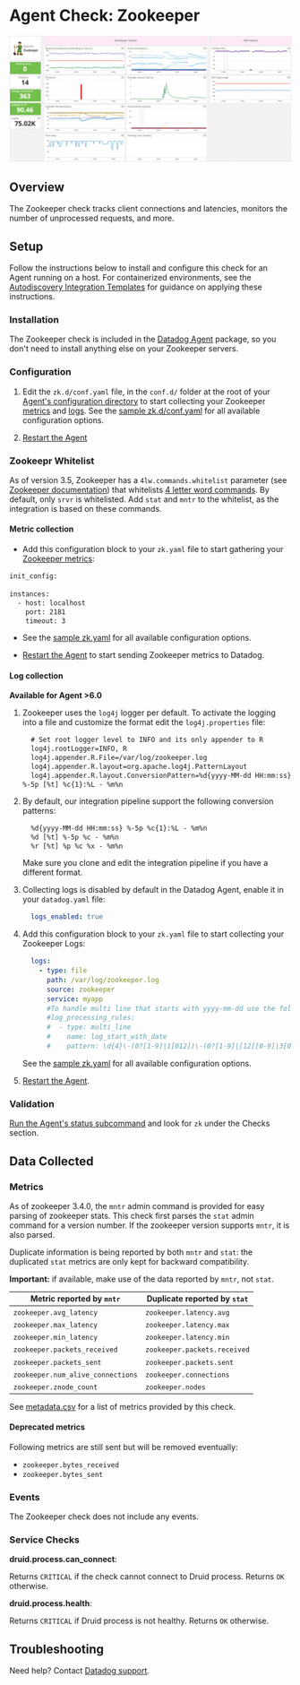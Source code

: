 # Agent Check: Zookeeper

![Zookeeper Dashboard][1]

## Overview

The Zookeeper check tracks client connections and latencies, monitors the number of unprocessed requests, and more.

## Setup

Follow the instructions below to install and configure this check for an Agent running on a host. For containerized environments, see the [Autodiscovery Integration Templates][2] for guidance on applying these instructions.

### Installation

The Zookeeper check is included in the [Datadog Agent][3] package, so you don't need to install anything else on your Zookeeper servers.

### Configuration

1. Edit the `zk.d/conf.yaml` file, in the `conf.d/` folder at the root of your [Agent's configuration directory][4] to start collecting your Zookeeper [metrics](#metric-collection) and [logs](#log-collection).
  See the [sample zk.d/conf.yaml][5] for all available configuration options.

2. [Restart the Agent][6]

### Zookeepr Whitelist
As of version 3.5, Zookeeper has a `4lw.commands.whitelist` parameter (see [Zookeeper documentation][7]) that whitelists [4 letter word commands][8]. By default, only `srvr` is whitelisted. Add `stat` and `mntr` to the whitelist, as the integration is based on these commands.

#### Metric collection

*  Add this configuration block to your `zk.yaml` file to start gathering your [Zookeeper metrics](#metrics):

```
init_config:

instances:
  - host: localhost
    port: 2181
    timeout: 3
```

* See the [sample zk.yaml][5] for all available configuration options.

* [Restart the Agent][6] to start sending Zookeeper metrics to Datadog.

#### Log collection

**Available for Agent >6.0**

1. Zookeeper uses the `log4j` logger per default. To activate the logging into a file and customize the format edit the `log4j.properties` file:

    ```
      # Set root logger level to INFO and its only appender to R
      log4j.rootLogger=INFO, R
      log4j.appender.R.File=/var/log/zookeeper.log
      log4j.appender.R.layout=org.apache.log4j.PatternLayout
      log4j.appender.R.layout.ConversionPattern=%d{yyyy-MM-dd HH:mm:ss} %-5p [%t] %c{1}:%L - %m%n
    ```

2. By default, our integration pipeline support the following conversion patterns:

    ```
      %d{yyyy-MM-dd HH:mm:ss} %-5p %c{1}:%L - %m%n
      %d [%t] %-5p %c - %m%n
      %r [%t] %p %c %x - %m%n
    ```
    
    Make sure you clone and edit the integration pipeline if you have a different format.

3. Collecting logs is disabled by default in the Datadog Agent, enable it in your `datadog.yaml` file:

    ```yaml
      logs_enabled: true
    ```

4. Add this configuration block to your `zk.yaml` file to start collecting your Zookeeper Logs:

    ```yaml
      logs:
        - type: file
          path: /var/log/zookeeper.log
          source: zookeeper
          service: myapp
          #To handle multi line that starts with yyyy-mm-dd use the following pattern
          #log_processing_rules:
          #  - type: multi_line
          #    name: log_start_with_date
          #    pattern: \d{4}\-(0?[1-9]|1[012])\-(0?[1-9]|[12][0-9]|3[01])
    ```

    See the [sample zk.yaml][5] for all available configuration options.

5. [Restart the Agent][6].

### Validation

[Run the Agent's status subcommand][9] and look for `zk` under the Checks section.

## Data Collected
### Metrics

As of zookeeper 3.4.0, the `mntr` admin command is provided for easy parsing of zookeeper stats. This check first parses the `stat` admin command for a version number. If the zookeeper version supports `mntr`, it is also parsed.

Duplicate information is being reported by both `mntr` and `stat`: the duplicated
 `stat` metrics are only kept for backward compatibility.

**Important:** if available, make use of the data reported by `mntr`, not `stat`.

| Metric reported by `mntr`         | Duplicate reported by `stat` |
| -------------------------         | ---------------------------- |
| `zookeeper.avg_latency`           | `zookeeper.latency.avg`      |
| `zookeeper.max_latency`           | `zookeeper.latency.max`      |
| `zookeeper.min_latency`           | `zookeeper.latency.min`      |
| `zookeeper.packets_received`      | `zookeeper.packets.received` |
| `zookeeper.packets_sent`          | `zookeeper.packets.sent`     |
| `zookeeper.num_alive_connections` | `zookeeper.connections`      |
| `zookeeper.znode_count`           | `zookeeper.nodes`            |

See [metadata.csv][10]
for a list of metrics provided by this check.

#### Deprecated metrics

Following metrics are still sent but will be removed eventually:
 * `zookeeper.bytes_received`
 * `zookeeper.bytes_sent`

### Events
The Zookeeper check does not include any events.

### Service Checks

**druid.process.can_connect**:

Returns `CRITICAL` if the check cannot connect to Druid process. Returns `OK` otherwise.

**druid.process.health**:

Returns `CRITICAL` if Druid process is not healthy. Returns `OK` otherwise.


## Troubleshooting
Need help? Contact [Datadog support][11].

[1]: https://raw.githubusercontent.com/DataDog/integrations-core/master/zk/images/zk_dashboard.png
[2]: https://docs.datadoghq.com/agent/autodiscovery/integrations
[3]: https://app.datadoghq.com/account/settings#agent
[4]: https://docs.datadoghq.com/agent/guide/agent-configuration-files/?tab=agentv6#agent-configuration-directory
[5]: https://github.com/DataDog/integrations-core/blob/master/zk/datadog_checks/zk/data/conf.yaml.example
[6]: https://docs.datadoghq.com/agent/guide/agent-commands/?tab=agentv6#start-stop-and-restart-the-agent
[7]: https://zookeeper.apache.org/doc/r3.5.4-beta/zookeeperAdmin.html#sc_clusterOptions
[8]: https://zookeeper.apache.org/doc/r3.5.4-beta/zookeeperAdmin.html#sc_4lw
[9]: https://docs.datadoghq.com/agent/guide/agent-commands/?tab=agentv6#agent-status-and-information
[10]: https://github.com/DataDog/integrations-core/blob/master/zk/metadata.csv
[11]: https://docs.datadoghq.com/help
